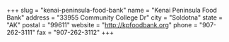 +++
slug = "kenai-peninsula-food-bank"
name = "Kenai Peninsula Food Bank"
address = "33955 Community College Dr"
city = "Soldotna"
state = "AK"
postal = "99611"
website = "http://kpfoodbank.org"
phone = "907-262-3111"
fax = "907-262-3112"
+++
